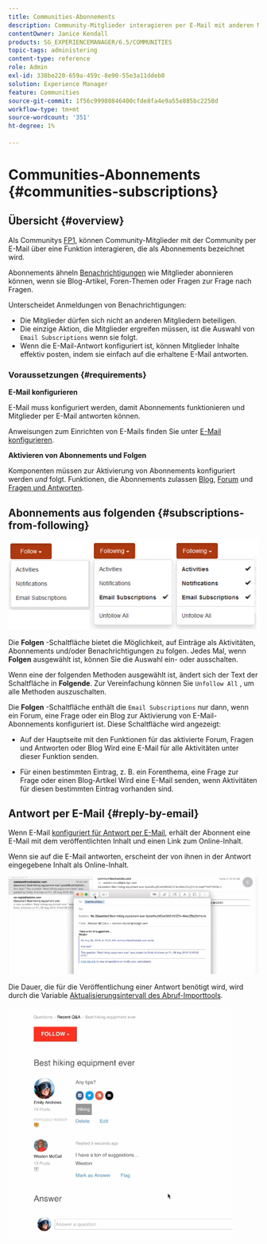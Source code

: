 ```yaml
---
title: Communities-Abonnements
description: Community-Mitglieder interagieren per E-Mail mit anderen Mitgliedern
contentOwner: Janice Kendall
products: SG_EXPERIENCEMANAGER/6.5/COMMUNITIES
topic-tags: administering
content-type: reference
role: Admin
exl-id: 338be220-659a-459c-8e90-55e3a11ddeb0
solution: Experience Manager
feature: Communities
source-git-commit: 1f56c99980846400cfde8fa4e9a55e885bc2258d
workflow-type: tm+mt
source-wordcount: '351'
ht-degree: 1%

---
```


# Communities-Abonnements {#communities-subscriptions}

## Übersicht {#overview}

Als Communitys [FP1](deploy-communities.md#latestfeaturepack), können Community-Mitglieder mit der Community per E-Mail über eine Funktion interagieren, die als Abonnements bezeichnet wird.

Abonnements ähneln [Benachrichtigungen](notifications.md) wie Mitglieder abonnieren können, wenn sie Blog-Artikel, Foren-Themen oder Fragen zur Frage nach Fragen.

Unterscheidet Anmeldungen von Benachrichtigungen:

* Die Mitglieder dürfen sich nicht an anderen Mitgliedern beteiligen.
* Die einzige Aktion, die Mitglieder ergreifen müssen, ist die Auswahl von `Email Subscriptions` wenn sie folgt.
* Wenn die E-Mail-Antwort konfiguriert ist, können Mitglieder Inhalte effektiv posten, indem sie einfach auf die erhaltene E-Mail antworten.

### Voraussetzungen {#requirements}

**E-Mail konfigurieren**

E-Mail muss konfiguriert werden, damit Abonnements funktionieren und Mitglieder per E-Mail antworten können.

Anweisungen zum Einrichten von E-Mails finden Sie unter [E-Mail konfigurieren](email.md).

**Aktivieren von Abonnements und Folgen**

Komponenten müssen zur Aktivierung von Abonnements konfiguriert werden *und* folgt. Funktionen, die Abonnements zulassen [Blog](blog-feature.md), [Forum](forum.md) und [Fragen und Antworten](working-with-qna.md).

## Abonnements aus folgenden {#subscriptions-from-following}

![subscription-following](assets/subscription-following.png)

Die **Folgen** -Schaltfläche bietet die Möglichkeit, auf Einträge als Aktivitäten, Abonnements und/oder Benachrichtigungen zu folgen. Jedes Mal, wenn **Folgen** ausgewählt ist, können Sie die Auswahl ein- oder ausschalten.

Wenn eine der folgenden Methoden ausgewählt ist, ändert sich der Text der Schaltfläche in **Folgende**. Zur Vereinfachung können Sie `Unfollow All` , um alle Methoden auszuschalten.

Die **Folgen** -Schaltfläche enthält die `Email Subscriptions` nur dann, wenn ein Forum, eine Frage oder ein Blog zur Aktivierung von E-Mail-Abonnements konfiguriert ist. Diese Schaltfläche wird angezeigt:

* Auf der Hauptseite mit den Funktionen für das aktivierte Forum, Fragen und Antworten oder Blog Wird eine E-Mail für alle Aktivitäten unter dieser Funktion senden.

* Für einen bestimmten Eintrag, z. B. ein Forenthema, eine Frage zur Frage oder einen Blog-Artikel Wird eine E-Mail senden, wenn Aktivitäten für diesen bestimmten Eintrag vorhanden sind.

## Antwort per E-Mail {#reply-by-email}

Wenn E-Mail [konfiguriert für Antwort per E-Mail](email.md#configure-polling-importer), erhält der Abonnent eine E-Mail mit dem veröffentlichten Inhalt und einen Link zum Online-Inhalt.

Wenn sie auf die E-Mail antworten, erscheint der von ihnen in der Antwort eingegebene Inhalt als Online-Inhalt.

![email-response](assets/email-reply.png)

Die Dauer, die für die Veröffentlichung einer Antwort benötigt wird, wird durch die Variable [Aktualisierungsintervall des Abruf-Importtools](email.md#configure-polling-importer).

![QA](assets/qa.png)
